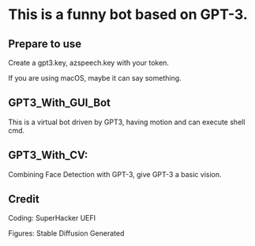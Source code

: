 # This is a funny bot based on GPT-3.

## Prepare to use

Create a gpt3.key, azspeech.key with your token.

If you are using macOS, maybe it can say something.

## GPT3_With_GUI_Bot

This is a virtual bot driven by GPT3, having motion and can execute shell cmd.

## GPT3_With_CV:

Combining Face Detection with GPT-3, give GPT-3 a basic vision.

## Credit

Coding: SuperHacker UEFI

Figures: Stable Diffusion Generated